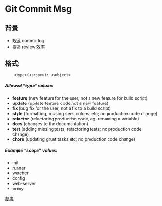 # Git Commit Msg

## 背景

- 规范 commit log
- 提高 review 效率


## 格式:

```
	<type>(<scope>): <subject>
```

##### Allowed "type" values:

- **feature** (new feature for the user, not a new feature for build script)
- **update** (update feature code,not a new feature)
- **fix** (bug fix for the user, not a fix to a build script)
- **style** (formatting, missing semi colons, etc; no production code change)
- **refactor** (refactoring production code, eg. renaming a variable)
- **docs** (changes to the documentation)
- **test** (adding missing tests, refactoring tests; no production code change)
- **chore** (updating grunt tasks etc; no production code change)


##### Example "scope" values:

- init
- runner
- watcher
- config
- web-server
- proxy



[参考](http://karma-runner.github.io/0.13/dev/git-commit-msg.html)